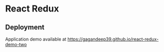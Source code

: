 # React Redux

## Deployment
Application demo available at https://gagandeep39.github.io/react-redux-demo-two
